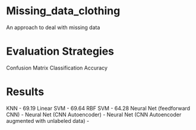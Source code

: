 # Missing_data_clothing
An approach to deal with missing data 
# Evaluation Strategies
Confusion Matrix
Classification Accuracy
# Results
KNN - 69.19
Linear SVM - 69.64
RBF SVM - 64.28
Neural Net (feedforward CNN) - 
Neural Net (CNN Autoencoder) -
Neural Net (CNN Autoencoder augmented with unlabeled data) - 